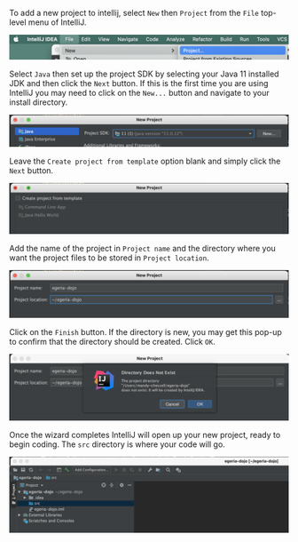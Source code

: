 <!-- SPDX-License-Identifier: CC-BY-4.0 -->
<!-- Copyright Contributors to the Egeria project. -->



To add a new project to intellij, select `New` then `Project` from the `File` top-level menu of IntelliJ.

![Step 1](/education/tutorials/intellij-tutorial/intellij-new-project-1.png)

Select `Java` then set up the project SDK by selecting your Java 11 installed JDK and then click the `Next` button.
If this is the first time you are using IntelliJ you may need to click on the `New...` button and navigate to your install directory.

![Step 2](/education/tutorials/intellij-tutorial/intellij-new-project-2.png)

Leave the `Create project from template` option blank and simply click the `Next` button.

![Step 3](/education/tutorials/intellij-tutorial/intellij-new-project-3.png)

Add the name of the project in `Project name` and the directory where you want the project files to be stored in `Project location`.

![Step 4](/education/tutorials/intellij-tutorial/intellij-new-project-4.png)

Click on the `Finish` button.  If the directory is new, you may get this pop-up to confirm that the directory should be created.  Click `OK`.

![Step 5](/education/tutorials/intellij-tutorial/intellij-new-project-5.png)

Once the wizard completes IntelliJ will open up your new project, ready to begin coding.  The `src` directory is where your code will go.

![Step 6](/education/tutorials/intellij-tutorial/intellij-new-project-6.png)



